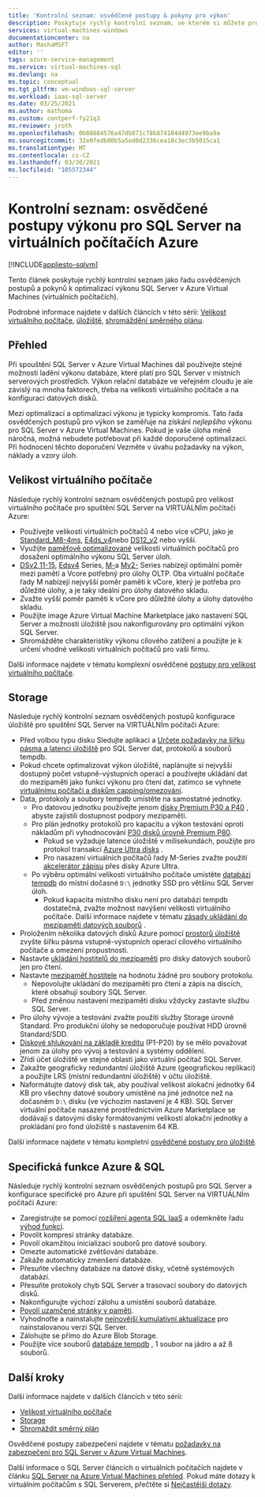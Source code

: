 ```yaml
---
title: 'Kontrolní seznam: osvědčené postupy & pokyny pro výkon'
description: Poskytuje rychlý kontrolní seznam, ve kterém si můžete projít osvědčené postupy a pokyny pro optimalizaci výkonu SQL Server na virtuálním počítači Azure (VM).
services: virtual-machines-windows
documentationcenter: na
author: MashaMSFT
editor: ''
tags: azure-service-management
ms.service: virtual-machines-sql
ms.devlang: na
ms.topic: conceptual
ms.tgt_pltfrm: vm-windows-sql-server
ms.workload: iaas-sql-server
ms.date: 03/25/2021
ms.author: mathoma
ms.custom: contperf-fy21q3
ms.reviewer: jroth
ms.openlocfilehash: 0b88884576a47db871c78b874104d4973ee9ba9a
ms.sourcegitcommit: 32e0fedb80b5a5ed0d2336cea18c3ec3b5015ca1
ms.translationtype: MT
ms.contentlocale: cs-CZ
ms.lasthandoff: 03/30/2021
ms.locfileid: "105572344"
---
```

# <a name="checklist-performance-best-practices-for-sql-server-on-azure-vms"></a>Kontrolní seznam: osvědčené postupy výkonu pro SQL Server na virtuálních počítačích Azure
[!INCLUDE[appliesto-sqlvm](../../includes/appliesto-sqlvm.md)]

Tento článek poskytuje rychlý kontrolní seznam jako řadu osvědčených postupů a pokynů k optimalizaci výkonu SQL Server v Azure Virtual Machines (virtuálních počítačích). 

Podrobné informace najdete v dalších článcích v této sérii: [Velikost virtuálního počítače](performance-guidelines-best-practices-vm-size.md), [úložiště](performance-guidelines-best-practices-storage.md), [shromáždění směrného plánu](performance-guidelines-best-practices-collect-baseline.md). 


## <a name="overview"></a>Přehled

Při spouštění SQL Server v Azure Virtual Machines dál používejte stejné možnosti ladění výkonu databáze, které platí pro SQL Server v místních serverových prostředích. Výkon relační databáze ve veřejném cloudu je ale závislý na mnoha faktorech, třeba na velikosti virtuálního počítače a na konfiguraci datových disků.

Mezi optimalizací a optimalizací výkonu je typicky kompromis. Tato řada osvědčených postupů pro výkon se zaměřuje na získání *nejlepšího* výkonu pro SQL Server v Azure Virtual Machines. Pokud je vaše úloha méně náročná, možná nebudete potřebovat při každé doporučené optimalizaci. Při hodnocení těchto doporučení Vezměte v úvahu požadavky na výkon, náklady a vzory úloh.

## <a name="vm-size"></a>Velikost virtuálního počítače

Následuje rychlý kontrolní seznam osvědčených postupů pro velikost virtuálního počítače pro spuštění SQL Server na VIRTUÁLNÍm počítači Azure: 

- Používejte velikosti virtuálních počítačů 4 nebo více vCPU, jako je [Standard_M8-4ms](/../../virtual-machines/m-series), [E4ds_v4](../../../virtual-machines/edv4-edsv4-series.md#edv4-series)nebo [DS12_v2](../../../virtual-machines/dv2-dsv2-series-memory.md#dsv2-series-11-15) nebo vyšší. 
- Využijte [paměťově optimalizované](../../../virtual-machines/sizes-memory.md) velikosti virtuálních počítačů pro dosažení optimálního výkonu SQL Server úloh. 
- [DSv2 11-15](../../../virtual-machines/dv2-dsv2-series-memory.md), [Edsv4](../../../virtual-machines/edv4-edsv4-series.md) Series, [M-](../../../virtual-machines/m-series.md)a [Mv2-](../../../virtual-machines/mv2-series.md) Series nabízejí optimální poměr mezi pamětí a Vcore potřebný pro úlohy OLTP. Oba virtuální počítače řady M nabízejí nejvyšší poměr paměti k vCore, který je potřeba pro důležité úlohy, a je taky ideální pro úlohy datového skladu. 
- Zvažte vyšší poměr paměti k vCore pro důležité úlohy a úlohy datového skladu. 
- Použijte image Azure Virtual Machine Marketplace jako nastavení SQL Server a možnosti úložiště jsou nakonfigurovány pro optimální výkon SQL Server. 
- Shromážděte charakteristiky výkonu cílového zatížení a použijte je k určení vhodné velikosti virtuálních počítačů pro vaši firmu.

Další informace najdete v tématu komplexní osvědčené [postupy pro velikost virtuálního počítače](performance-guidelines-best-practices-vm-size.md). 

## <a name="storage"></a>Storage

Následuje rychlý kontrolní seznam osvědčených postupů konfigurace úložiště pro spuštění SQL Server na VIRTUÁLNÍm počítači Azure: 

- Před volbou typu disku Sledujte aplikaci a [Určete požadavky na šířku pásma a latenci úložiště](../../../virtual-machines/premium-storage-performance.md#counters-to-measure-application-performance-requirements) pro SQL Server dat, protokolů a souborů tempdb. 
- Pokud chcete optimalizovat výkon úložiště, naplánujte si nejvyšší dostupný počet vstupně-výstupních operací a používejte ukládání dat do mezipaměti jako funkci výkonu pro čtení dat, zatímco se vyhnete [virtuálnímu počítači a diskům capping/omezování](../../../virtual-machines/premium-storage-performance.md#throttling).
- Data, protokoly a soubory tempdb umístěte na samostatné jednotky.
    - Pro datovou jednotku používejte jenom [disky Premium P30 a P40](../../../virtual-machines/disks-types.md#premium-ssd) , abyste zajistili dostupnost podpory mezipaměti.
    - Pro plán jednotky protokolů pro kapacitu a výkon testování oproti nákladům při vyhodnocování [P30 disků úrovně Premium P80](../../../virtual-machines/disks-types.md#premium-ssd).
      - Pokud se vyžaduje latence úložiště v milisekundách, použijte pro protokol transakcí [Azure Ultra disks](../../../virtual-machines/disks-types.md#ultra-disk) . 
      - Pro nasazení virtuálních počítačů řady M-Series zvažte použití [akcelerátor zápisu](../../../virtual-machines/how-to-enable-write-accelerator.md) přes disky Azure Ultra.
    - Po výběru optimální velikosti virtuálního počítače umístěte [databázi tempdb](/sql/relational-databases/databases/tempdb-database) do místní dočasné `D:\` jednotky SSD pro většinu SQL Server úloh. 
      - Pokud kapacita místního disku není pro databázi tempdb dostatečná, zvažte možnost navýšení velikosti virtuálního počítače. Další informace najdete v tématu [zásady ukládání do mezipaměti datových souborů](performance-guidelines-best-practices-storage.md#data-file-caching-policies) .
- Proložením několika datových disků Azure pomocí [prostorů úložiště](/windows-server/storage/storage-spaces/overview) zvyšte šířku pásma vstupně-výstupních operací cílového virtuálního počítače a omezení propustnosti.
- Nastavte [ukládání hostitelů do mezipaměti](../../../virtual-machines/disks-performance.md#virtual-machine-uncached-vs-cached-limits) pro disky datových souborů jen pro čtení.
- Nastavte [mezipaměť hostitele](../../../virtual-machines/disks-performance.md#virtual-machine-uncached-vs-cached-limits) na hodnotu žádné pro soubory protokolu.
    - Nepovolujte ukládání do mezipaměti pro čtení a zápis na discích, které obsahují soubory SQL Server. 
    - Před změnou nastavení mezipaměti disku vždycky zastavte službu SQL Server.
- Pro úlohy vývoje a testování zvažte použití služby Storage úrovně Standard. Pro produkční úlohy se nedoporučuje používat HDD úrovně Standard/SDD.
- [Diskové shlukování na základě kreditu](../../../virtual-machines/disk-bursting.md#credit-based-bursting) (P1-P20) by se mělo považovat jenom za úlohy pro vývoj a testování a systémy oddělení.
- Zřídí účet úložiště ve stejné oblasti jako virtuální počítač SQL Server. 
- Zakažte geograficky redundantní úložiště Azure (geografickou replikaci) a použijte LRS (místní redundantní úložiště) v účtu úložiště.
- Naformátujte datový disk tak, aby používal velikost alokační jednotky 64 KB pro všechny datové soubory umístěné na jiné jednotce než na dočasném `D:\` disku (ve výchozím nastavení je 4 KB). SQL Server virtuální počítače nasazené prostřednictvím Azure Marketplace se dodávají s datovými disky formátovanými velikostí alokační jednotky a prokládání pro fond úložiště s nastavením 64 KB. 

Další informace najdete v tématu kompletní [osvědčené postupy pro úložiště](performance-guidelines-best-practices-storage.md). 


## <a name="azure--sql-feature-specific"></a>Specifická funkce Azure & SQL

Následuje rychlý kontrolní seznam osvědčených postupů pro SQL Server a konfigurace specifické pro Azure při spuštění SQL Server na VIRTUÁLNÍm počítači Azure: 

- Zaregistrujte se pomocí [rozšíření agenta SQL IaaS](sql-agent-extension-manually-register-single-vm.md) a odemkněte řadu [výhod funkcí](sql-server-iaas-agent-extension-automate-management.md#feature-benefits). 
- Povolit kompresi stránky databáze.
- Povolí okamžitou inicializaci souborů pro datové soubory.
- Omezte automatické zvětšování databáze.
- Zakáže automaticky zmenšení databáze.
- Přesuňte všechny databáze na datové disky, včetně systémových databází.
- Přesuňte protokoly chyb SQL Server a trasovací soubory do datových disků.
- Nakonfigurujte výchozí zálohu a umístění souborů databáze.
- [Povolí uzamčené stránky v paměti](/sql/database-engine/configure-windows/enable-the-lock-pages-in-memory-option-windows).
- Vyhodnoťte a nainstalujte [nejnovější kumulativní aktualizace](/sql/database-engine/install-windows/latest-updates-for-microsoft-sql-server) pro nainstalovanou verzi SQL Server.
- Zálohujte se přímo do Azure Blob Storage.
- Použijte více souborů [databáze tempdb](/sql/relational-databases/databases/tempdb-database#optimizing-tempdb-performance-in-sql-server) , 1 soubor na jádro a až 8 souborů.



## <a name="next-steps"></a>Další kroky

Další informace najdete v dalších článcích v této sérii:
- [Velikost virtuálního počítače](performance-guidelines-best-practices-vm-size.md)
- [Storage](performance-guidelines-best-practices-storage.md)
- [Shromáždit směrný plán](performance-guidelines-best-practices-collect-baseline.md)

Osvědčené postupy zabezpečení najdete v tématu [požadavky na zabezpečení pro SQL Server v Azure Virtual Machines](security-considerations-best-practices.md).

Další informace o SQL Server článcích o virtuálních počítačích najdete v článku [SQL Server na Azure Virtual Machines přehled](sql-server-on-azure-vm-iaas-what-is-overview.md). Pokud máte dotazy k virtuálním počítačům s SQL Serverem, přečtěte si [Nejčastější dotazy](frequently-asked-questions-faq.md).
